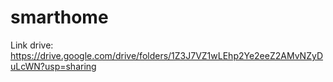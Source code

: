 # smarthome

Link drive: https://drive.google.com/drive/folders/1Z3J7VZ1wLEhp2Ye2eeZ2AMvNZyDuLcWN?usp=sharing
